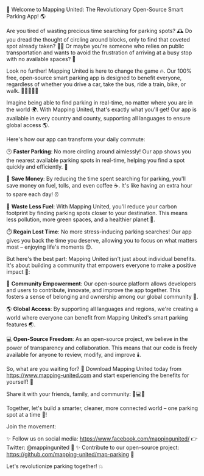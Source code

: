 🚀 Welcome to Mapping United: The Revolutionary Open-Source Smart Parking App! 🌎

Are you tired of wasting precious time searching for parking spots? 🕰️ Do you dread the thought of circling around blocks, only to find that coveted spot already taken? 🙅‍♂️ Or maybe you're someone who relies on public transportation and wants to avoid the frustration of arriving at a busy stop with no available spaces? 🚌

Look no further! Mapping United is here to change the game 🔥. Our 100% free, open-source smart parking app is designed to benefit everyone, regardless of whether you drive a car, take the bus, ride a train, bike, or walk. 🚶‍♂️🚴‍♀️🚌

Imagine being able to find parking in real-time, no matter where you are in the world 🌍. With Mapping United, that's exactly what you'll get! Our app is available in every country and county, supporting all languages to ensure global access 🌎.

Here's how our app can transform your daily commute:

🕑️ **Faster Parking**: No more circling around aimlessly! Our app shows you the nearest available parking spots in real-time, helping you find a spot quickly and efficiently. 💨

💸 **Save Money**: By reducing the time spent searching for parking, you'll save money on fuel, tolls, and even coffee ☕️. It's like having an extra hour to spare each day! ⏰

🌟 **Waste Less Fuel**: With Mapping United, you'll reduce your carbon footprint by finding parking spots closer to your destination. This means less pollution, more green spaces, and a healthier planet 🌿.

⏱️ **Regain Lost Time**: No more stress-inducing parking searches! Our app gives you back the time you deserve, allowing you to focus on what matters most – enjoying life's moments 😊.

But here's the best part: Mapping United isn't just about individual benefits. It's about building a community that empowers everyone to make a positive impact 🌈:

👥 **Community Empowerment**: Our open-source platform allows developers and users to contribute, innovate, and improve the app together. This fosters a sense of belonging and ownership among our global community 💪.

🌎 **Global Access**: By supporting all languages and regions, we're creating a world where everyone can benefit from Mapping United's smart parking features 🌏.

💻 **Open-Source Freedom**: As an open-source project, we believe in the power of transparency and collaboration. This means that our code is freely available for anyone to review, modify, and improve 🕯️.

So, what are you waiting for? 🤔 Download Mapping United today from https://www.mapping-united.com and start experiencing the benefits for yourself! 🎉

Share it with your friends, family, and community: 📱💻👫

Together, let's build a smarter, cleaner, more connected world – one parking spot at a time 🌟!

Join the movement:

✨ Follow us on social media: https://www.facebook.com/mappingunited/ 👉 Twitter: @mappingunited 📱
✨ Contribute to our open-source project: https://github.com/mapping-united/map-parking 🚀

Let's revolutionize parking together! 💥